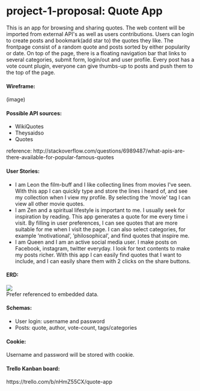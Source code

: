# project-1-proposal: Quote App

This is an app for browsing and sharing quotes.  The web content will be imported from external API's as well as users contributions. 
Users can login to create posts and bookmark(add star to) the quotes they like. 
The frontpage consist of a random quote and posts sorted by either popularity or date. On top of the page, there is a floating navigation bar that links to several categories, submit form, login/out and user profile.
Every post has a vote count plugin, everyone can give thumbs-up to posts and push them to the top of the page.

<h4>Wireframe:</h4>
(image)

<h4>Possible API sources:</h4>
<ul>
<li>WikiQuotes</li>
<li>Theysaidso</li>
<li>Quotes</li></ul>
reference: http://stackoverflow.com/questions/6989487/what-apis-are-there-available-for-popular-famous-quotes

<h4>User Stories:</h4>
<ul><li>I am Leon the film-buff and I like collecting lines from movies I've seen. With this app I can quickly type and store the lines i heard of, and see my collection when I view my profile. By selecting the 'movie' tag I can view all other movie quotes.
</li>
<li>I am Zen and a spiritual lifestyle is important to me. I usually seek for inspiration by reading. This app generates a quote for me every time i visit. By filling in user preferences, I can see quotes that are more suitable for me when I visit the page. I can also select categories, for example ‘motivational’, ’philosophical’, and find quotes that inspire me.
</li>
<li>I am Queen and I am an active social media user. I make posts on Facebook, instagram, twitter everyday. I look for text contents to make my posts richer. With this app I can easily find quotes that I want to include, and I can easily share them with 2 clicks on the share buttons. 
</li></ul>

<h4>ERD:</h4>
<img src="https://cloud.githubusercontent.com/assets/13576777/10687798/b990266a-7924-11e5-9abe-f3ca524ca4e6.png">
<br>Prefer referenced to embedded data.

<h4>Schemas:</h4>
<ul>
<li>User login: username and password</li><li>
Posts: quote, author, vote-count, tags/categories</li></ul>

<h4>Cookie:</h4>
Username and password will be stored with cookie.

<h4>Trello Kanban board:</h4>
https://trello.com/b/nHmZ55CX/quote-app
